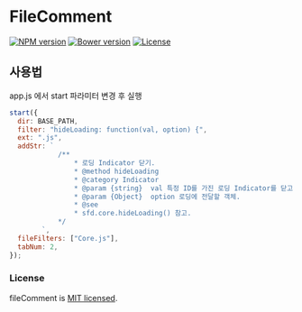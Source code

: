 # FileComment

[![NPM version](https://badge.fury.io/js/comment-core-library.svg)](http://badge.fury.io/js/comment-core-library)
[![Bower version](https://badge.fury.io/bo/comment-core-library.svg)](http://badge.fury.io/bo/comment-core-library)
[![License](http://img.shields.io/badge/license-MIT-brightgreen.svg)](http://opensource.org/licenses/MIT)

## 사용법

app.js 에서 start 파라미터 변경 후 실행

```js
start({
  dir: BASE_PATH,
  filter: "hideLoading: function(val, option) {",
  ext: ".js",
  addStr: `
            /**
                * 로딩 Indicator 닫기.
                * @method hideLoading
                * @category Indicator
                * @param {string}  val 특정 ID를 가진 로딩 Indicator를 닫고 싶으면 지정. 기본 로딩 닫는 경우 안넣어도 됨.
                * @param {Object}  option 로딩에 전달할 객체.
                * @see
                * sfd.core.hideLoading() 참고.
            */
        `,
  fileFilters: ["Core.js"],
  tabNum: 2,
});
```

### License

fileComment is [MIT licensed](./LICENSE).
